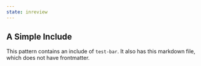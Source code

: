 ```yaml
---
state: inreview
---
```

## A Simple Include

This pattern contains an include of `test-bar`. It also has this markdown file, which does not have frontmatter.
